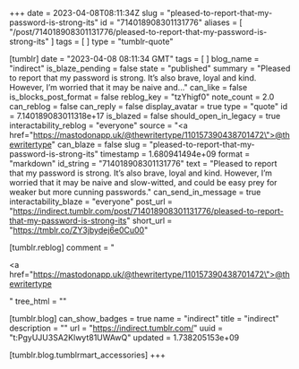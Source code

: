 +++
date = 2023-04-08T08:11:34Z
slug = "pleased-to-report-that-my-password-is-strong-its"
id = "714018908301131776"
aliases = [ "/post/714018908301131776/pleased-to-report-that-my-password-is-strong-its" ]
tags = [ ]
type = "tumblr-quote"

[tumblr]
date = "2023-04-08 08:11:34 GMT"
tags = [ ]
blog_name = "indirect"
is_blaze_pending = false
state = "published"
summary = "Pleased to report that my password is strong. It’s also brave, loyal and kind. However, I’m worried that it may be naive and..."
can_like = false
is_blocks_post_format = false
reblog_key = "tzYhigf0"
note_count = 2.0
can_reblog = false
can_reply = false
display_avatar = true
type = "quote"
id = 7.140189083011318e+17
is_blazed = false
should_open_in_legacy = true
interactability_reblog = "everyone"
source = "<a href=\"https://mastodonapp.uk/@thewritertype/110157390438701472\">@thewritertype</a>"
can_blaze = false
slug = "pleased-to-report-that-my-password-is-strong-its"
timestamp = 1.680941494e+09
format = "markdown"
id_string = "714018908301131776"
text = "Pleased to report that my password is strong. It’s also brave, loyal and kind. However, I’m worried that it may be naive and slow-witted, and could be easy prey for weaker but more cunning passwords."
can_send_in_message = true
interactability_blaze = "everyone"
post_url = "https://indirect.tumblr.com/post/714018908301131776/pleased-to-report-that-my-password-is-strong-its"
short_url = "https://tmblr.co/ZY3jbydej6e0Cu00"

[tumblr.reblog]
comment = "<p><a href=\"https://mastodonapp.uk/@thewritertype/110157390438701472\">@thewritertype</a></p>"
tree_html = ""

[tumblr.blog]
can_show_badges = true
name = "indirect"
title = "indirect"
description = ""
url = "https://indirect.tumblr.com/"
uuid = "t:PgyUJU3SA2Klwyt81UWAwQ"
updated = 1.738205153e+09

[tumblr.blog.tumblrmart_accessories]
+++
